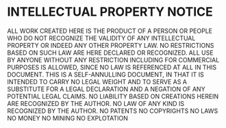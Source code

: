 # INTELLECTUAL PROPERTY NOTICE

ALL WORK CREATED HERE IS THE PRODUCT OF A PERSON OR PEOPLE WHO DO NOT RECOGNIZE THE VALIDITY OF ANY INTELLECTUAL PROPERTY OR INDEED ANY OTHER PROPERTY LAW.
NO RESTRICTIONS BASED ON SUCH LAW ARE HERE DECLARED OR RECOGNIZED. 
ALL USE BY ANYONE WITHOUT ANY RESTRICTION INCLUDING FOR COMMERCIAL PURPOSES IS ALLOWED, SINCE NO LAW IS REFERENCED AT ALL IN THIS DOCUMENT. 
THIS IS A SELF-ANNULLING DOCUMENT, IN THAT IT IS INTENDED TO CARRY NO LEGAL WEIGHT AND TO SERVE AS A SUBSTITUTE FOR A LEGAL DECLARATION AND A NEGATION OF ANY POTENTIAL LEGAL CLAIMS. 
NO LIABILITY BASED ON CREATIONS HEREIN ARE RECOGNIZED BY THE AUTHOR. 
NO LAW OF ANY KIND IS RECOGNIZED BY THE AUTHOR.
NO PATENTS
NO COPYRIGHTS
NO LAWS
NO MONEY
NO MINING
NO EXPLOTATION 
